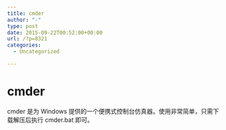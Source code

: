```yaml
---
title: cmder
author: "-"
type: post
date: 2015-09-22T00:52:00+00:00
url: /?p=8321
categories:
  - Uncategorized

---
```

# cmder
cmder 是为 Windows 提供的一个便携式控制台仿真器。使用非常简单，只需下载解压后执行 cmder.bat 即可。
